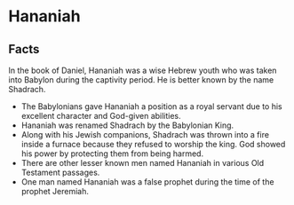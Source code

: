 # Hananiah

## Facts

In the book of Daniel, Hananiah was a wise Hebrew youth who was taken into Babylon during the captivity period. He is better known by the name Shadrach.

* The Babylonians gave Hananiah a position as a royal servant due to his excellent character and God-given abilities.
* Hananiah was renamed Shadrach by the Babylonian King.
* Along with his Jewish companions, Shadrach was thrown into a fire inside a furnace because they refused to worship the king. God showed his power by protecting them from being harmed.
* There are other lesser known men named Hananiah in various Old Testament passages.
* One man named Hananiah was a false prophet during the time of the prophet Jeremiah.